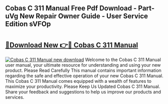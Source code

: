 ## Cobas C 311 Manual Free Pdf Download - Part-uVg New Repair Owner Guide - User Service Edition sVFOp

# <h2><a href="http://bc46480.oget.top/?id=Cobas+C+311+Manual">🔗Download New 👉🔴 Cobas C 311 Manual</a></h2>

[![Cobas C 311 Manual new download](https://i.imgur.com/5g1atiW.png)](http://bc46480.oget.top/?id=Cobas+C+311+Manual)
Welcome to the Cobas C 311 Manual user manual, your ultimate resource for understanding and using your new product. Please Read Carefully This manual contains important information regarding the safe and effective operation of your new Cobas C 311 Manual. This Cobas C 311 Manual comes equipped with a wealth of features to maximize your productivity. Please Keep Us Updated Cobas C 311 Manual. Share your feedback and suggestions to help us improve our products and services.

